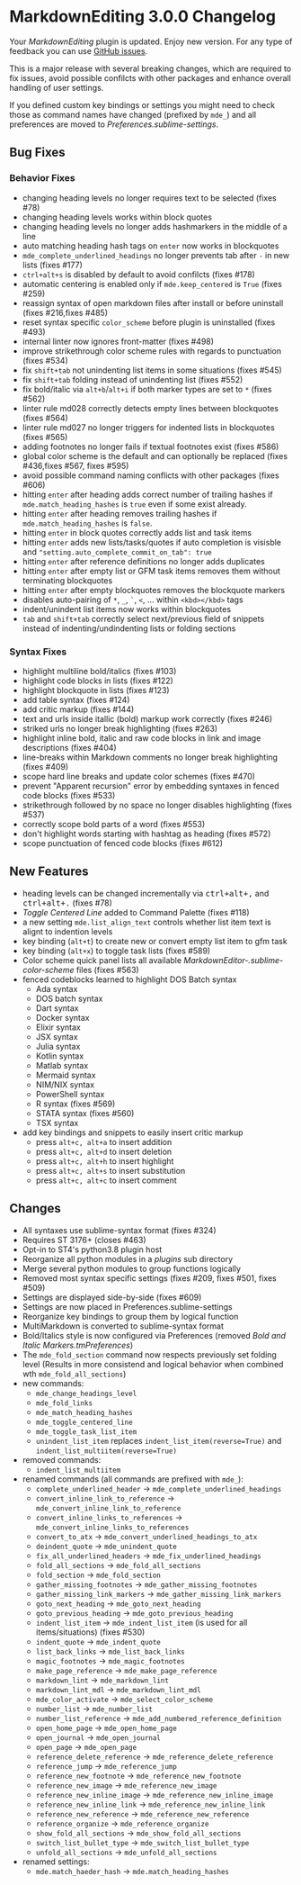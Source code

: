 # MarkdownEditing 3.0.0 Changelog

Your _MarkdownEditing_ plugin is updated. Enjoy new version. For any type of
feedback you can use [GitHub issues][issues].

This is a major release with several breaking changes, which are required to
fix issues, avoid possible confilcts with other packages and enhance overall
handling of user settings.

If you defined custom key bindings or settings you might need to check those
as command names have changed (prefixed by `mde_`) and all preferences are
moved to _Preferences.sublime-settings_.

## Bug Fixes

### Behavior Fixes

* changing heading levels no longer requires text to be selected (fixes #78)
* changing heading levels works within block quotes
* changing heading levels no longer adds hashmarkers in the middle of a line
* auto matching heading hash tags on `enter` now works in blockquotes
* `mde_complete_underlined_headings` no longer prevents tab after `-` in new lists (fixes #177)
* `ctrl+alt+s` is disabled by default to avoid confilcts (fixes #178)
* automatic centering is enabled only if `mde.keep_centered` is `True` (fixes #259)
* reassign syntax of open markdown files after install or before uninstall (fixes #216,fixes #485)
* reset syntax specific `color_scheme` before plugin is uninstalled (fixes #493)
* internal linter now ignores front-matter (fixes #498)
* improve strikethrough color scheme rules with regards to punctuation (fixes #534)
* fix `shift+tab` not unindenting list items in some situations (fixes #545)
* fix `shift+tab` folding instead of unindenting list (fixes #552)
* fix bold/italic via `alt+b`/`alt+i` if both marker types are set to `*` (fixes #562)
* linter rule md028 correctly detects empty lines between blockquotes (fixes #564)
* linter rule md027 no longer triggers for indented lists in blockquotes (fixes #565)
* adding footnotes no longer fails if textual footnotes exist (fixes #586)
* global color scheme is the default and can optionally be replaced (fixes #436,fixes #567, fixes #595)
* avoid possible command naming conflicts with other packages (fixes #606)
* hitting `enter` after heading adds correct number of trailing hashes
  if `mde.match_heading_hashes` is `true` even if some exist already.
* hitting `enter` after heading removes trailing hashes
  if `mde.match_heading_hashes` is `false`.
* hitting `enter` in block quotes correctly adds list and task items
* hitting `enter` adds new lists/tasks/quotes if auto completion is visisble and
  `"setting.auto_complete_commit_on_tab": true`
* hitting `enter` after reference definitions no longer adds duplicates
* hitting `enter` after empty list or GFM task items removes them without terminating blockquotes
* hitting `enter` after empty blockquotes removes the blockquote markers
* disables auto-pairing of `*`, `_`, `` ` ``, `<`, ... within `<kbd></kbd>` tags
* indent/unindent list items now works within blockquotes
* `tab` and `shift+tab` correctly select next/previous field of snippets
  instead of indenting/undindenting lists or folding sections

### Syntax Fixes

* highlight multiline bold/italics (fixes #103)
* highlight code blocks in lists (fixes #122)
* highlight blockquote in lists (fixes #123)
* add table syntax (fixes #124)
* add critic markup (fixes #144)
* text and urls inside itallic (bold) markup work correctly (fixes #246)
* striked urls no longer break highlighting (fixes #263)
* highlight inline bold, italic and raw code blocks in link and image descriptions (fixes #404)
* line-breaks within Markdown comments no longer break highlighting (fixes #409)
* scope hard line breaks and update color schemes (fixes #470)
* prevent "Apparent recursion" error by embedding syntaxes in fenced code blocks (fixes #533)
* strikethrough followed by no space no longer disables highlighting (fixes #537)
* correctly scope bold parts of a word (fixes #553)
* don't highlight words starting with hashtag as heading (fixes #572)
* scope punctuation of fenced code blocks (fixes #612)

## New Features

* heading levels can be changed incrementally via <kbd>ctrl+alt+,</kbd> and <kbd>ctrl+alt+.</kbd> (fixes #78)
* _Toggle Centered Line_ added to Command Palette (fixes #118)
* a new setting `mde.list_align_text` controls whether list item text is alignt to indention levels
* key binding (`alt+t`) to create new or convert empty list item to gfm task
* key binding (`alt+x`) to toggle task lists (fixes #589)
* Color scheme quick panel lists all available _MarkdownEditor-<name>.sublime-color-scheme_ files (fixes #563)
* fenced codeblocks learned to highlight DOS Batch syntax
  - Ada syntax
  - DOS batch syntax
  - Dart syntax
  - Docker syntax
  - Elixir syntax
  - JSX syntax
  - Julia syntax
  - Kotlin syntax
  - Matlab syntax
  - Mermaid syntax
  - NIM/NIX syntax
  - PowerShell syntax
  - R syntax (fixes #569)
  - STATA syntax (fixes #560)
  - TSX syntax
* add key bindings and snippets to easily insert critic markup
  - press `alt+c, alt+a` to insert addition
  - press `alt+c, alt+d` to insert deletion
  - press `alt+c, alt+h` to insert highlight
  - press `alt+c, alt+s` to insert substitution
  - press `alt+c, alt+c` to insert comment

## Changes

* All syntaxes use sublime-syntax format (fixes #324)
* Requires ST 3176+ (closes #463)
* Opt-in to ST4's python3.8 plugin host
* Reorganize all python modules in a _plugins_ sub directory
* Merge several python modules to group functions logically
* Removed most syntax specific settings (fixes #209, fixes #501, fixes #509)
* Settings are displayed side-by-side (fixes #609)
* Settings are now placed in Preferences.sublime-settings
* Reorganize key bindings to group them by logical function
* MultiMarkdown is converted to sublime-syntax format
* Bold/Italics style is now configured via Preferences
  (removed _Bold and Italic Markers.tmPreferences_)
* The `mde_fold_section` command now respects previously set folding level
  (Results in more consistend and logical behavior when combined wth `mde_fold_all_sections`)
* new commands:
  - `mde_change_headings_level`
  - `mde_fold_links`
  - `mde_match_heading_hashes`
  - `mde_toggle_centered_line`
  - `mde_toggle_task_list_item`
  - `unindent_list_item` replaces `indent_list_item(reverse=True)` and `indent_list_multiitem(reverse=True)`
* removed commands:
  - `indent_list_multiitem`
* renamed commands (all commands are prefixed with `mde_`):
  - `complete_underlined_header` -> `mde_complete_underlined_headings`
  - `convert_inline_link_to_reference` -> `mde_convert_inline_link_to_reference`
  - `convert_inline_links_to_references` -> `mde_convert_inline_links_to_references`
  - `convert_to_atx` -> `mde_convert_underlined_headings_to_atx`
  - `deindent_quote` -> `mde_unindent_quote`
  - `fix_all_underlined_headers` -> `mde_fix_underlined_headings`
  - `fold_all_sections` -> `mde_fold_all_sections`
  - `fold_section` -> `mde_fold_section`
  - `gather_missing_footnotes` -> `mde_gather_missing_footnotes`
  - `gather_missing_link_markers` -> `mde_gather_missing_link_markers`
  - `goto_next_heading` -> `mde_goto_next_heading`
  - `goto_previous_heading` -> `mde_goto_previous_heading`
  - `indent_list_item` -> `mde_indent_list_item` (is used for all items/situations) (fixes #530)
  - `indent_quote` -> `mde_indent_quote`
  - `list_back_links` -> `mde_list_back_links`
  - `magic_footnotes` -> `mde_magic_footnotes`
  - `make_page_reference` -> `mde_make_page_reference`
  - `markdown_lint` -> `mde_markdown_lint`
  - `markdown_lint_mdl` -> `mde_markdown_lint_mdl`
  - `mde_color_activate` -> `mde_select_color_scheme`
  - `number_list` -> `mde_number_list`
  - `number_list_reference` -> `mde_add_numbered_reference_definition`
  - `open_home_page` -> `mde_open_home_page`
  - `open_journal` -> `mde_open_journal`
  - `open_page` -> `mde_open_page`
  - `reference_delete_reference` -> `mde_reference_delete_reference`
  - `reference_jump` -> `mde_reference_jump`
  - `reference_new_footnote` -> `mde_reference_new_footnote`
  - `reference_new_image` -> `mde_reference_new_image`
  - `reference_new_inline_image` -> `mde_reference_new_inline_image`
  - `reference_new_inline_link` -> `mde_reference_new_inline_link`
  - `reference_new_reference` -> `mde_reference_new_reference`
  - `reference_organize` -> `mde_reference_organize`
  - `show_fold_all_sections` -> `mde_show_fold_all_sections`
  - `switch_list_bullet_type` -> `mde_switch_list_bullet_type`
  - `unfold_all_sections` -> `mde_unfold_all_sections`
* renamed settings:
  - `mde.match_haeder_hash` -> `mde.match_heading_hashes`

[issues]: https://github.com/SublimeText-Markdown/MarkdownEditing/issues
